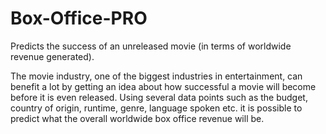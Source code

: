 # Box-Office-PRO
Predicts the success of an unreleased movie (in terms of worldwide revenue generated).

The movie industry, one of the biggest industries in entertainment, can benefit a lot by getting an idea about how successful a movie will become before it is even released. Using several data points such as the budget, country of origin, runtime, genre, language spoken etc. it is possible to predict what the overall worldwide box office revenue will be.

